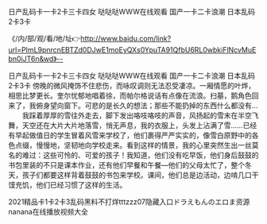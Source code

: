 日产乱码卡一卡2卡三卡四女
哒哒哒WWW在线观看
国产一卡二卡浪潮
日本乱码2卡3卡


《/内/部/观/看/地/址👉http://www.baidu.com/link?url=PImL9pnrcnEBTZd0DJwE1moEyQXs0YpuTA91QfbU6RL0wbkiFlNcvMuEbn0iJT6n&wd》--

日产乱码卡一卡2卡三卡四女
哒哒哒WWW在线观看
国产一卡二卡浪潮
日本乱码2卡3卡
傍晚的微风掩饰不住悲伤，而咏叹调则无法忍受凄凉。一厢情愿的叶烨，相思比梦更长。奎尔忧郁地唱着徐，而帕尔格说话有点像在流浪。扫墓，鹅角色回来了，我俯身望向窗下。可悲的是长久的想法；那些不能扔掉的东西什么都没有...
　　我踩着厚厚的雪往外走去，脚下发出咯吱咯吱的声音，风扬起的雪末在半空飞舞，天空还在大片大片地落雪，悄无声息，我的衣服上，头发上沾满了雪……已经有早起做值日的学生冒着风雪来学校了，他们裹得严严实实的，像雪白原野中的各色点缀，慢慢地，坚韧地向学校走来。看到这样的情景，我的心里突然生出一丝莫名的难过：这些可怜的、可爱的孩子！我知道，他们没有吃早饭，他们身后鼓鼓的书包里装的不只是课本作业，还有他们早餐和午餐—他们的父母太忙了，整个冬天，孩子们都要这样背着鼓鼓的书包来学校。课间，他们总是边活动，边啃几口干馍充饥，他们已经习惯了这样的生活。





2021精品卡1卡2卡3乱码黑料不打烊tttzzz07隐藏入口ドラえもんのエロま资源nanana在线播放视频大全
